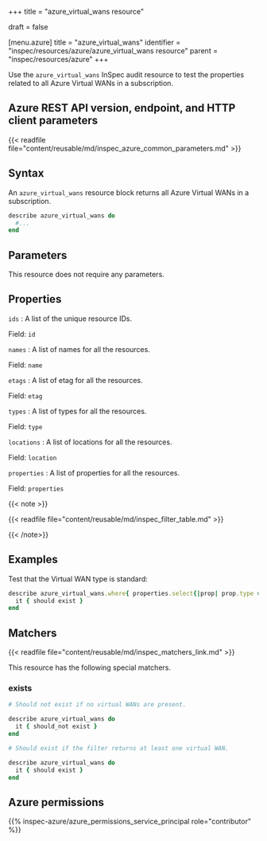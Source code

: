 +++
title = "azure_virtual_wans resource"

draft = false


[menu.azure]
title = "azure_virtual_wans"
identifier = "inspec/resources/azure/azure_virtual_wans resource"
parent = "inspec/resources/azure"
+++

Use the `azure_virtual_wans` InSpec audit resource to test the properties related to all Azure Virtual WANs in a subscription.

## Azure REST API version, endpoint, and HTTP client parameters

{{< readfile file="content/reusable/md/inspec_azure_common_parameters.md" >}}

## Syntax

An `azure_virtual_wans` resource block returns all Azure Virtual WANs in a subscription.

```ruby
describe azure_virtual_wans do
  #...
end
```

## Parameters

This resource does not require any parameters.

## Properties

`ids`
: A list of the unique resource IDs.

  Field: `id`

`names`
: A list of names for all the resources.

  Field: `name`

`etags`
: A list of etag for all the resources.

  Field: `etag`

`types`
: A list of types for all the resources.

  Field: `type`

`locations`
: A list of locations for all the resources.

  Field: `location`

`properties`
: A list of properties for all the resources.

  Field: `properties`

{{< note >}}

{{< readfile file="content/reusable/md/inspec_filter_table.md" >}}

{{< /note>}}

## Examples

Test that the Virtual WAN type is standard:

```ruby
describe azure_virtual_wans.where{ properties.select{|prop| prop.type == 'Standard' } } do
  it { should exist }
end
```

## Matchers

{{< readfile file="content/reusable/md/inspec_matchers_link.md" >}}

This resource has the following special matchers.

### exists

```ruby
# Should not exist if no virtual WANs are present.

describe azure_virtual_wans do
  it { should_not exist }
end

# Should exist if the filter returns at least one virtual WAN.

describe azure_virtual_wans do
  it { should exist }
end
```

## Azure permissions

{{% inspec-azure/azure_permissions_service_principal role="contributor" %}}
